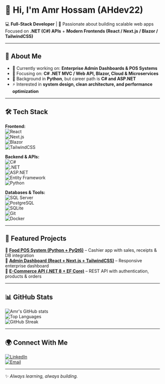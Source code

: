 # 👋 Hi, I'm Amr Hossam (AHdev22)  

💻 **Full-Stack Developer** | 🚀 Passionate about building scalable web apps  
Focused on **.NET (C#) APIs** + **Modern Frontends (React / Next.js / Blazor / TailwindCSS)**  

---

## 🚀 About Me
- 🔭 Currently working on: **Enterprise Admin Dashboards & POS Systems**  
- 🌱 Focusing on: **C# .NET MVC / Web API, Blazor, Cloud & Microservices**  
- 🧩 Background in **Python**, but career path is **C# and ASP.NET**  
- ⚡ Interested in **system design, clean architecture, and performance optimization**  

---

## 🛠️ Tech Stack  

**Frontend:**  
![React](https://img.shields.io/badge/React-20232A?logo=react&logoColor=61DAFB)  
![Next.js](https://img.shields.io/badge/Next.js-000000?logo=nextdotjs&logoColor=white)  
![Blazor](https://img.shields.io/badge/Blazor-5C2D91?logo=blazor&logoColor=white)  
![TailwindCSS](https://img.shields.io/badge/TailwindCSS-38B2AC?logo=tailwind-css&logoColor=white)  

**Backend & APIs:**  
![C#](https://img.shields.io/badge/C%23-239120?logo=c-sharp&logoColor=white)  
![.NET](https://img.shields.io/badge/.NET-512BD4?logo=dotnet&logoColor=white)  
![ASP.NET](https://img.shields.io/badge/ASP.NET_Core-512BD4?logo=dotnet&logoColor=white)  
![Entity Framework](https://img.shields.io/badge/Entity_Framework-512BD4?logo=dotnet&logoColor=white)  
![Python](https://img.shields.io/badge/Python-3776AB?logo=python&logoColor=white)  

**Databases & Tools:**  
![SQL Server](https://img.shields.io/badge/SQL_Server-CC2927?logo=microsoft-sql-server&logoColor=white)  
![PostgreSQL](https://img.shields.io/badge/PostgreSQL-4169E1?logo=postgresql&logoColor=white)  
![SQLite](https://img.shields.io/badge/SQLite-003B57?logo=sqlite&logoColor=white)  
![Git](https://img.shields.io/badge/Git-F05032?logo=git&logoColor=white)  
![Docker](https://img.shields.io/badge/Docker-2496ED?logo=docker&logoColor=white)  

---

## 📌 Featured Projects  
🔹 **[Food POS System (Python + PyQt6)](https://github.com/AHdev22/pos-system)** – Cashier app with sales, receipts & DB integration  
🔹 **[Admin Dashboard (React + Next.js + TailwindCSS)](https://github.com/AHdev22/admin-dashboard)** – Responsive enterprise dashboard  
🔹 **[E-Commerce API (.NET 8 + EF Core)](https://github.com/AHdev22/ecommerce-api)** – REST API with authentication, products & orders  

---

## 📊 GitHub Stats  

![Amr's GitHub stats](https://github-readme-stats.vercel.app/api?username=AHdev22&show_icons=true&theme=tokyonight)  
![Top Languages](https://github-readme-stats.vercel.app/api/top-langs/?username=AHdev22&layout=compact&theme=tokyonight)  
![GitHub Streak](https://github-readme-streak-stats.herokuapp.com/?user=AHdev22&theme=tokyonight)  

---

## 🌍 Connect With Me  
[![LinkedIn](https://img.shields.io/badge/LinkedIn-0A66C2?logo=linkedin&logoColor=white)](https://www.linkedin.com/in/amr-hossam-89ba17312/)  
[![Email](https://img.shields.io/badge/Email-amr.h.dev22%40gmail.com-red?logo=gmail&logoColor=white)](https://mail.google.com/mail/?view=cm&fs=1&to=amr.h.dev22@gmail.com&su=Job%20Opportunity%20-%20Contact%20from%20GitHub&body=Hi%20Amr,%0D%0A%0D%0AI%20found%20your%20GitHub%20profile%20and%20would%20like%20to%20connect%20with%20you%20regarding...)


---
✨ *Always learning, always building.*  
